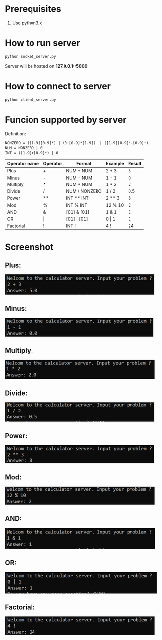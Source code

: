 # Prerequisites

1. Use python3.x

# How to run server

```python
python socket_server.py
```

Server will be hosted on **127.0.0.1::5000**

# How to connect to server

```python
python client_server.py
```

# Funcion supported by server

Definition:
```text
NONZERO = ([1-9][0-9]*) | (0.[0-9]*[1-9])  | ([1-9][0-9]*.[0-9]+)
NUM = NONZERO | 0
INT = ([1-9]+[0-9]*) | 0
```

| Operator name | Operator | Format | Example |  Result |
|---------------|----------|--------|---------|---------|
| Plus | + | NUM + NUM | 2 + 3 | 5 |
| Minus | - | NUM - NUM | 1 - 1 | 0 |
| Multiply | * | NUM * NUM | 1 * 2 | 2 |
| Divide | / | NUM / NONZERO | 1 / 2 | 0.5 |
| Power | ** | INT ** INT | 2 ** 3 | 8 |
| Mod | % | INT % INT | 12 % 10 | 2 |
| AND | & | \[01\] & \[01\] | 1 & 1 | 1 |
| OR | \| | \[01\] \| \[01\] | 0 \| 1 | 1 |
| Factorial | ! | INT ! | 4 ! | 24 |

# Screenshot

## Plus:

![alt text](https://github.com/johncreed/computer_network_hw1/blob/master/screenshots/p1/plus.png)

## Minus:

![alt text](https://github.com/johncreed/computer_network_hw1/blob/master/screenshots/p1/minus.png)

## Multiply:

![alt text](https://github.com/johncreed/computer_network_hw1/blob/master/screenshots/p1/mult.png)

## Divide:

![alt text](https://github.com/johncreed/computer_network_hw1/blob/master/screenshots/p1/div.png)

## Power:

![alt text](https://github.com/johncreed/computer_network_hw1/blob/master/screenshots/p1/power.png)

## Mod:

![alt text](https://github.com/johncreed/computer_network_hw1/blob/master/screenshots/p1/mod.png)

## AND:

![alt text](https://github.com/johncreed/computer_network_hw1/blob/master/screenshots/p1/and.png)

## OR:

![alt text](https://github.com/johncreed/computer_network_hw1/blob/master/screenshots/p1/or.png)

## Factorial:

![alt text](https://github.com/johncreed/computer_network_hw1/blob/master/screenshots/p1/factorial.png)

